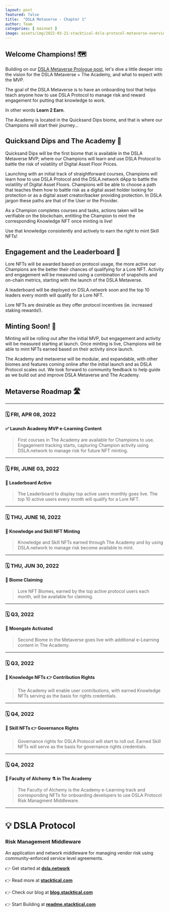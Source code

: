 ```yaml
---
layout: post
featured: false
title:  "DSLA Metaverse - Chapter 1"
author: Team
categories: [ mainnet ]
image: assets/img/2022-03-21-stacktical-dsla-protocol-metaverse-overview-blockchain-cryptocurrency-fintech-legaltech-insurtech-itsm-slm-sla-defi-nft.jpg
---
```


## Welcome Champions! 🗺️

Building on our [DSLA Metaverse Prologue post](https://blog.stacktical.com/metaverse/nft/2022/03/01/stacktical-dsla-protocol-metaverse-inaugural-nft-mint-blockchain-cryptocurrency-fintech-legaltech-insurtech-itsm-slm-sla-defi-nft.html), let's dive a little deeper into the vision for the DSLA Metaverse + The Academy, and what to expect with the MVP.

The goal of the DSLA Metaverse is to have an onboarding tool that helps teach anyone how to use DSLA Protocol to manage risk and reward engagement for putting that knowledge to work.

In other words **Learn 2 Earn**.

The Academy is located in the Quicksand Dips biome, and that is where our Champions will start their journey...

## Quicksand Dips and The Academy 🏰

Quicksand Dips will be the first biome that is available in the DSLA Metaverse MVP; where our Champions will learn and use DSLA Protocol to battle the risk of volatility of Digital Asset Floor Prices.

Launching with an initial track of straightforward courses, Champions will learn how to use DSLA Protocol and the DSLA.network dApp to battle the volatility of Digital Asset Floors. Champions will be able to choose a path that teaches them how to battle risk as a digital asset holder looking for protection or as a digital asset creator/backer providing protection. In DSLA jargon these paths are that of the User or the Provider.

As a Champion completes courses and tasks, actions taken will be verifiable on the blockchain, entitling the Champion to mint the corresponding Knowledge NFT once minting is live!

Use that knowledge consistently and actively to earn the right to mint Skill NFTs!

## Engagement and the Leaderboard 🏅

Lore NFTs will be awarded based on protocol usage, the more active our Champions are the better their chances of qualifying for a Lore NFT. Activity and engagement will be measured using a combination of snapshots and on-chain metrics, starting with the launch of the DSLA Metaverse.

A leaderboard will be deployed on DSLA.network soon and the top 10 leaders every month will qualify for a Lore NFT.

Lore NFTs are desirable as they offer protocol incentives (ie. increased staking rewards!).

## Minting Soon! 🔮

Minting will be rolling out after the initial MVP, but engagement and activity will be measured starting at launch. Once minting is live, Champions will be able to mint NFTs earned based on their activity since launch.

The Academy and metaverse will be modular, and expandable, with other biomes and features coming online after the initial launch and as DSLA Protocol scales out. We look forward to community feedback to help guide as we build out and improve DSLA Metaverse and The Academy.
## Metaverse Roadmap 🛣️
---
### 🗓 FRI, APR 08, 2022

#### ✅ Launch Academy MVP e-Learning Content

> First courses in The Academy are available for Champions to use. Engagement tracking starts, capturing Champion activity using DSLA.network to manage risk for future NFT minting.
 
---

### 🗓 FRI, JUNE 03, 2022

#### 🎯 Leaderboard Active

> The Leaderboard to display top active users monthly goes live. The top 10 active users every month will qualify for a Lore NFT.

---

### 🗓 THU, JUNE 16, 2022

#### 🎯 Knowledge and Skill NFT Minting

> Knowledge and Skill NFTs earned through The Academy and by using DSLA.network to manage risk become available to mint.

---

### 🗓 THU, JUN 30, 2022

#### 🎯 Biome Claiming

> Lore NFT Biomes, earned by the top active protocol users each month, will be available for claiming.

---

### 🗓 Q3, 2022

#### 🎯 Moongate Activated

> Second Biome in the Metaverse goes live with additional e-Learning content in The Academy.

---

### 🗓 Q3, 2022

#### 🎯 Knowledge NFTs 👉 Contribution Rights

> The Academy will enable user contributions, with earned Knowledge NFTs serving as the basis for rights credentials.

---

### 🗓 Q4, 2022

#### 🎯 Skill NFTs 👉 Governance Rights

> Governance rights for DSLA Protocol will start to roll out. Earned Skill NFTs will serve as the basis for governance rights credentials.

---

### 🗓 Q4, 2022

#### 🎯 Faculty of Alchemy ⚗️ in The Academy

> The Faculty of Alchemy is the Academy e-Learning track and corresponding NFTs for onboarding developers to use DSLA Protocol Risk Managment Middleware.

---
# 💡 DSLA Protocol

### Risk Management Middleware

An application and network middleware for managing vendor risk using community-enforced service level agreements.

👉 Get started at **[dsla.network](https://dsla.network)** 

👉 Read more at [**stacktical.com**](https://stacktical.com)

👉 Check our blog at [**blog.stacktical.com**](https://blog.stacktical.com)

👉 Start Building at [**readme.stacktical.com**](https://readme.stacktical.com/developer-guide/)
